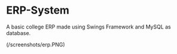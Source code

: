 # ERP-System
A basic college ERP made using Swings Framework and MySQL as database.

(/screenshots/erp.PNG)

